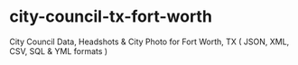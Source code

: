 # city-council-tx-fort-worth
City Council Data, Headshots &amp; City Photo for Fort Worth, TX ( JSON, XML, CSV, SQL &amp; YML formats )
